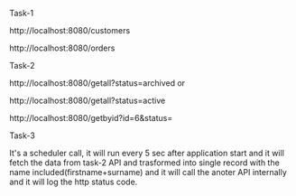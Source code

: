 Task-1 

 http://localhost:8080/customers

 http://localhost:8080/orders

Task-2

 http://localhost:8080/getall?status=archived
 or 

 http://localhost:8080/getall?status=active

 http://localhost:8080/getbyid?id=6&status=

Task-3

It's a scheduler call, it will run every 5 sec after application start and it will fetch the data from task-2 API and trasformed into single record with the name included(firstname+surname)
and it will call the anoter API internally and it will log the http status code.




